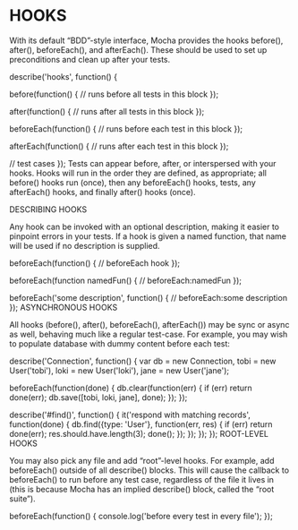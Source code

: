 # HOOKS

With its default “BDD”-style interface, Mocha provides the hooks before(), after(), beforeEach(), and afterEach(). These should be used to set up preconditions and clean up after your tests.

describe('hooks', function() {

  before(function() {
    // runs before all tests in this block
  });

  after(function() {
    // runs after all tests in this block
  });

  beforeEach(function() {
    // runs before each test in this block
  });

  afterEach(function() {
    // runs after each test in this block
  });

  // test cases
});
Tests can appear before, after, or interspersed with your hooks. Hooks will run in the order they are defined, as appropriate; all before() hooks run (once), then any beforeEach() hooks, tests, any afterEach() hooks, and finally after() hooks (once).

DESCRIBING HOOKS

Any hook can be invoked with an optional description, making it easier to pinpoint errors in your tests. If a hook is given a named function, that name will be used if no description is supplied.

beforeEach(function() {
  // beforeEach hook
});

beforeEach(function namedFun() {
  // beforeEach:namedFun
});

beforeEach('some description', function() {
  // beforeEach:some description
});
ASYNCHRONOUS HOOKS

All hooks (before(), after(), beforeEach(), afterEach()) may be sync or async as well, behaving much like a regular test-case. For example, you may wish to populate database with dummy content before each test:

describe('Connection', function() {
  var db = new Connection,
    tobi = new User('tobi'),
    loki = new User('loki'),
    jane = new User('jane');

  beforeEach(function(done) {
    db.clear(function(err) {
      if (err) return done(err);
      db.save([tobi, loki, jane], done);
    });
  });

  describe('#find()', function() {
    it('respond with matching records', function(done) {
      db.find({type: 'User'}, function(err, res) {
        if (err) return done(err);
        res.should.have.length(3);
        done();
      });
    });
  });
});
ROOT-LEVEL HOOKS

You may also pick any file and add “root”-level hooks. For example, add beforeEach() outside of all describe() blocks. This will cause the callback to beforeEach() to run before any test case, regardless of the file it lives in (this is because Mocha has an implied describe() block, called the “root suite”).

beforeEach(function() {
  console.log('before every test in every file');
});